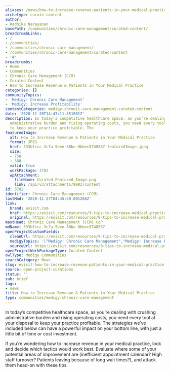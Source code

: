 ```yaml
---
aliases: /news/how-to-increase-revenue-patients-in-your-medical-practice
archetype: curate-content
author:
- Radhika Narayanan
basePath: /communities/chronic-care-management/curated-content/
breadcrumbLinks:
- /
- /communities/
- /communities/chronic-care-management/
- /communities/chronic-care-management/curated-content
- '#'
breadcrumbs:
- Home
- Communities
- Chronic Care Management (CCM)
- Curated Content
- How to Increase Revenue & Patients in Your Medical Practice
categories: []
communityTopics:
- 'Medigy: Chronic Care Management'
- 'Medigy: Increase Profitability'
contentCategories: medigy-chronic-care-management-curated-content
date: '2020-11-20T14:47:11.351801Z'
description: In today’s competitive healthcare space, as you’re dealing with crushing
  administrative burden and rising operating costs, you need every tool at your disposal
  to keep your practice profitable. The
featuredImage:
  alt: How to Increase Revenue & Patients in Your Medical Practice
  format: JPEG
  href: 333bfccc-3c7a-5eee-88be-0bbec6748537-featuredImage.jpeg
  size:
  - 750
  - 388
  valid: true
  workPackage: 3782
  wpAttachment:
    fileName: Curated_Featured_Image.png
    link: /api/v3/attachments/9983/content
id: 3782
identifier: Chronic Care Management (CCM)
lastMod: '2020-11-27T04:45:59.001266Z'
link:
  brand: evisit.com
  href: https://evisit.com/resources/9-tips-to-increase-medical-practice-revenue/
  original: https://evisit.com/resources/9-tips-to-increase-medical-practice-revenue/
mastHead: Chronic Care Management (CCM) CoP
mdName: 333bfccc-3c7a-5eee-88be-0bbec6748537
openProjectCustomFields:
  cleanUrl: https://evisit.com/resources/9-tips-to-increase-medical-practice-revenue/
  medigyTopics: '["Medigy: Chronic Care Management","Medigy: Increase Profitability"]'
  sourceUrl: https://evisit.com/resources/9-tips-to-increase-medical-practice-revenue/
openProjectWorkPackageType: Curated Content
owlType: Medigy Communities
searchCategory: News
slug: evisit-how-to-increase-revenue-patients-in-your-medical-practice
source: open-project-curations
status: ''
sub: brief
tags:
- news
title: How to Increase Revenue & Patients in Your Medical Practice
type: communities/medigy-chronic-care-management
---
```


<p>In today’s competitive healthcare space, as you’re dealing with crushing administrative burden and rising operating costs, you need every tool at your disposal to keep your practice profitable. The strategies we’ve included below can have a powerful impact on your bottom line, with just a little bit of time or cost investment.</p><p>If you’re wondering how to increase revenue in your medical practice, look and decide which tactics would work best. Evaluate where some of your potential areas of improvement are (inefficient appointment calendar? High staff turnover? Patients leaving because of long wait times?), and attack them head-on with these tips.</p>